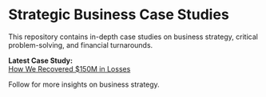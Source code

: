 # Strategic Business Case Studies  
This repository contains in-depth case studies on business strategy, critical problem-solving, and financial turnarounds.  

**Latest Case Study:**  
[How We Recovered $150M in Losses](https://github.com/phoenix5five/business-case-studies/blob/main/strategic_case_study.md)  

Follow for more insights on business strategy.  
